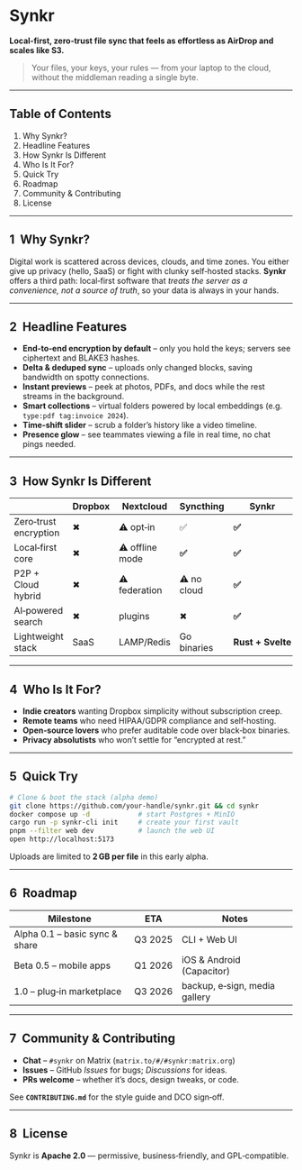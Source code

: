 # Synkr

**Local‑first, zero‑trust file sync that feels as effortless as AirDrop and scales like S3.**

> Your files, your keys, your rules — from your laptop to the cloud, without the middleman reading a single byte.

---

## Table of Contents

1. Why Synkr?
2. Headline Features
3. How Synkr Is Different
4. Who Is It For?
5. Quick Try
6. Roadmap
7. Community & Contributing
8. License

---

## 1  Why Synkr?

Digital work is scattered across devices, clouds, and time zones. You either give up privacy (hello, SaaS) or fight with clunky self‑hosted stacks. **Synkr** offers a third path: local‑first software that *treats the server as a convenience, not a source of truth*, so your data is always in your hands.

---

## 2  Headline Features

* **End‑to‑end encryption by default** – only you hold the keys; servers see ciphertext and BLAKE3 hashes.
* **Delta & deduped sync** – uploads only changed blocks, saving bandwidth on spotty connections.
* **Instant previews** – peek at photos, PDFs, and docs while the rest streams in the background.
* **Smart collections** – virtual folders powered by local embeddings (e.g. `type:pdf tag:invoice 2024`).
* **Time‑shift slider** – scrub a folder’s history like a video timeline.
* **Presence glow** – see teammates viewing a file in real time, no chat pings needed.

---

## 3  How Synkr Is Different

|                       | Dropbox | Nextcloud       | Syncthing   | **Synkr**         |
| --------------------- | ------- | --------------- | ----------- | ----------------- |
| Zero‑trust encryption | ✖︎      | ⚠️ opt‑in       | ✅           | **✅**             |
| Local‑first core      | ✖︎      | ⚠️ offline mode | **✅**       | **✅**             |
| P2P + Cloud hybrid    | ✖︎      | ⚠️ federation   | ⚠️ no cloud | **✅**             |
| AI‑powered search     | ✖︎      | plugins         | ✖︎          | **✅**             |
| Lightweight stack     | SaaS    | LAMP/Redis      | Go binaries | **Rust + Svelte** |

---

## 4  Who Is It For?

* **Indie creators** wanting Dropbox simplicity without subscription creep.
* **Remote teams** who need HIPAA/GDPR compliance and self‑hosting.
* **Open‑source lovers** who prefer auditable code over black‑box binaries.
* **Privacy absolutists** who won’t settle for “encrypted at rest.”

---

## 5  Quick Try

```bash
# Clone & boot the stack (alpha demo)
git clone https://github.com/your‑handle/synkr.git && cd synkr
docker compose up -d            # start Postgres + MinIO
cargo run -p synkr-cli init     # create your first vault
pnpm --filter web dev           # launch the web UI
open http://localhost:5173
```

Uploads are limited to **2 GB per file** in this early alpha.

---

## 6  Roadmap

| Milestone                      | ETA     | Notes                         |
| ------------------------------ | ------- | ----------------------------- |
| Alpha 0.1 – basic sync & share | Q3 2025 | CLI + Web UI                  |
| Beta 0.5 – mobile apps         | Q1 2026 | iOS & Android (Capacitor)     |
| 1.0 – plug‑in marketplace      | Q3 2026 | backup, e‑sign, media gallery |

---

## 7  Community & Contributing

* **Chat** – `#synkr` on Matrix (`matrix.to/#/#synkr:matrix.org`)
* **Issues** – GitHub *Issues* for bugs; *Discussions* for ideas.
* **PRs welcome** – whether it’s docs, design tweaks, or code.

See **`CONTRIBUTING.md`** for the style guide and DCO sign‑off.

---

## 8  License

Synkr is **Apache 2.0** — permissive, business‑friendly, and GPL‑compatible.
